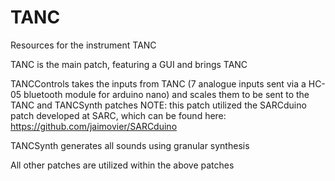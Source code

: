 # TANC
Resources for the instrument TANC

TANC is the main patch, featuring a GUI and brings TANC

TANCControls takes the inputs from TANC (7 analogue inputs sent via a HC-05 bluetooth module for arduino nano) and scales them to be sent to the TANC and TANCSynth patches
NOTE: this patch utilized the SARCduino patch developed at SARC, which can be found here: https://github.com/jaimovier/SARCduino

TANCSynth generates all sounds using granular synthesis

All other patches are utilized within the above patches
